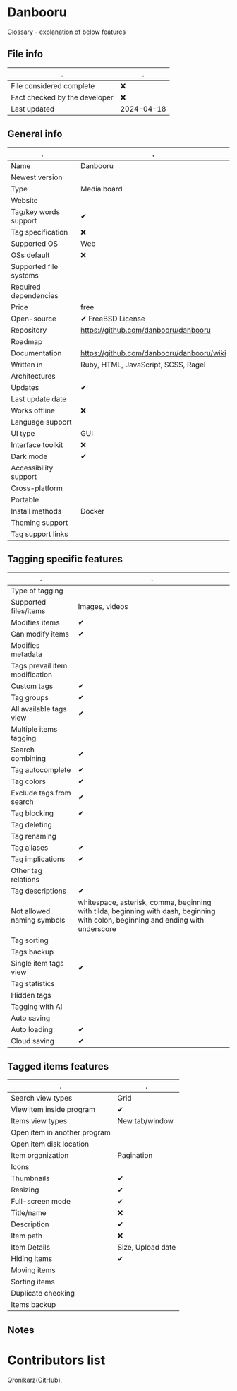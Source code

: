# Danbooru 
[Glossary](glossary.md) - explanation of below features

## File info
. | . |
---|---
File considered complete | ❌
Fact checked by the developer | ❌
Last updated | 2024-04-18

## General info
. | . |
---|---
Name | Danbooru
Newest version | 
Type | Media board
Website | 
Tag/key words support | ✔
Tag specification | ❌
Supported OS | Web
OSs default | ❌
Supported file systems | 
Required dependencies | 
Price | free
Open-source | ✔ FreeBSD License
Repository | https://github.com/danbooru/danbooru
Roadmap | 
Documentation | https://github.com/danbooru/danbooru/wiki
Written in | Ruby, HTML, JavaScript, SCSS, Ragel
Architectures | 
Updates | ✔
Last update date | 
Works offline | ❌
Language support | 
UI type | GUI
Interface toolkit | ❌
Dark mode | ✔
Accessibility support | 
Cross-platform | 
Portable | 
Install methods | Docker
Theming support | 
Tag support links | 

## Tagging specific features
. | . |
---|---
Type of tagging | 
Supported files/items | Images, videos
Modifies items | ✔
Can modify items | ✔
Modifies metadata | 
Tags prevail item modification | 
Custom tags | ✔
Tag groups | ✔
All available tags view | ✔
Multiple items tagging | 
Search combining | ✔
Tag autocomplete | ✔
Tag colors | ✔
Exclude tags from search | ✔
Tag blocking | ✔
Tag deleting | 
Tag renaming | 
Tag aliases | ✔
Tag implications | ✔
Other tag relations | 
Tag descriptions | ✔
Not allowed naming symbols | whitespace, asterisk, comma, beginning with tilda, beginning with dash, beginning with colon, beginning and ending with underscore
Tag sorting | 
Tags backup | 
Single item tags view | ✔
Tag statistics | 
Hidden tags | 
Tagging with AI | 
Auto saving | 
Auto loading | ✔
Cloud saving | ✔

## Tagged items features
. | . |
---|---
Search view types | Grid
View item inside program | ✔
Items view types | New tab/window
Open item in another program | 
Open item disk location | 
Item organization | Pagination
Icons | 
Thumbnails | ✔
Resizing | ✔
Full-screen mode | ✔
Title/name | ❌
Description | ✔
Item path | ❌
Item Details | Size, Upload date
Hiding items | ✔
Moving items | 
Sorting items | 
Duplicate checking | 
Items backup | 

## Notes


# Contributors list
Qronikarz(GitHub), 
